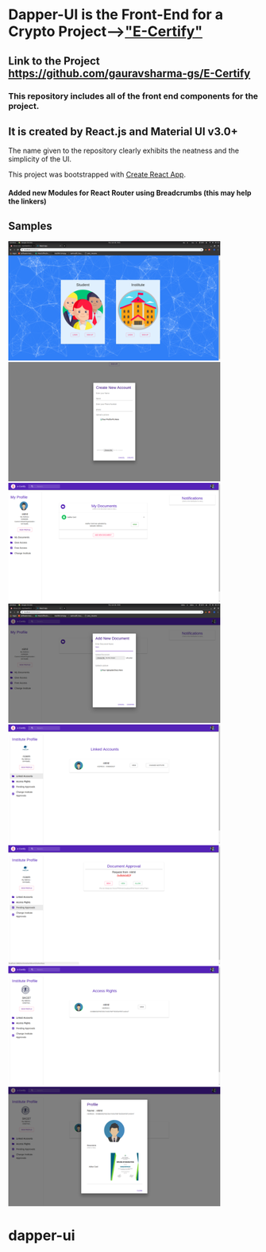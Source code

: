 # Dapper-UI is the Front-End  for a Crypto Project-->["E-Certify"](https://github.com/nikhildsahu/E-Certify)

## Link to the Project https://github.com/gauravsharma-gs/E-Certify

### This repository includes all of the front end components for the project.
## It is created by React.js and Material UI v3.0+

The name given to the repository clearly exhibits the neatness and the simplicity of the UI.

This project was bootstrapped with [Create React App](https://github.com/facebook/create-react-app).

#### Added new Modules for React Router using Breadcrumbs (this may help the linkers)

## Samples
<p align="left">
 <img height=240px  src="./img/s15.png" >
  <img height=240px  src="./img/s5.png" >
  
 <img height=240px  src="./img/s8.png" >
  <img height=240px  src="./img/s19.png" >
  
 <img height=240px  src="./img/s11.png" >
  <img height=240px  src="./img/s12.png" >
  
 <img height=240px  src="./img/s6.png" >
  <img height=240px  src="./img/s7.png" >
</p>




# dapper-ui

